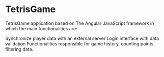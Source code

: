 # TetrisGame

TetrisGame application based on The Angular JavaScript framework in which the main functionalities are:

Synchronize player data with an external server
Login interface with data validation
Functionalities responsible for game history, counting points, filtering data.
